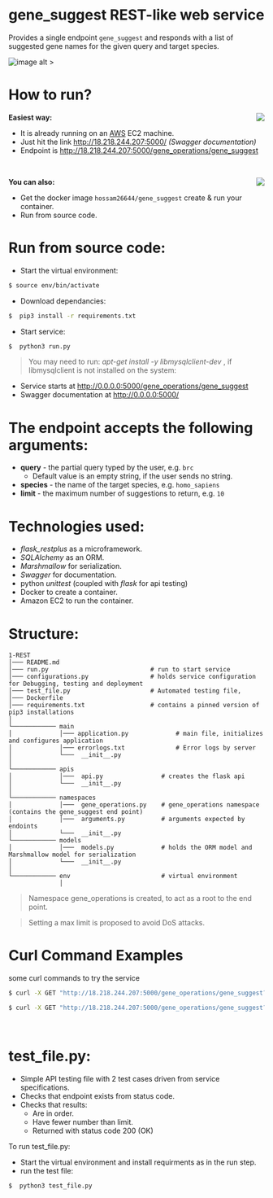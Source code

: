 # gene_suggest REST-like web service


Provides a single endpoint `gene_suggest` and responds with a list of suggested gene names for the given query and target species.

![image alt >](https://d2.alternativeto.net/dist/icons/flask_27004.png?width=128&height=128&mode=crop&upscale=false)

# How to run?

**Easiest way:**
<img align="right" src="https://amazonwebservices.gallerycdn.vsassets.io/extensions/amazonwebservices/aws-vsts-tools/1.1.8/1541109517627/images/logo.png">

  - It is already running on an [AWS](https://aws.amazon.com/) EC2 machine.
  - Just hit the link http://18.218.244.207:5000/ *(Swagger documentation)*
  - Endpoint is http://18.218.244.207:5000/gene_operations/gene_suggest

&nbsp;

**You can also:**
  <img align="right" src="https://d.martinsefcik.sk/uploads/-/system/group/avatar/7/docker-logo.png">
  
  - Get the docker image `hossam26644/gene_suggest`  create & run your container.
  - Run from source code.
 
# Run from source code:
  - Start the virtual environment:
  ```sh
 $ source env/bin/activate
 ```
  - Download dependancies:
  ```sh
 $  pip3 install -r requirements.txt
 ```
   - Start service:
  ```sh
 $  python3 run.py
 ```
 > You may need to run: *apt-get install -y libmysqlclient-dev* , if libmysqlclient is not installed on the system:
 
   - Service starts at http://0.0.0.0:5000/gene_operations/gene_suggest
   - Swagger documentation at http://0.0.0.0:5000/
 # The endpoint accepts the following arguments:
  * **query** - the partial query typed by the user, e.g. `brc` 
    * Default value is an empty string, if the user sends no string.
  * **species** - the name of the target species, e.g. `homo_sapiens`
  * **limit** - the maximum number of suggestions to return, e.g. `10`

 # Technologies used:
 * *flask_restplus* as a microframework.
 * *SQLAlchemy* as an ORM.
 * *Marshmallow* for serialization.
 * *Swagger* for documentation.
 * python *unittest* (coupled with *flask* for api testing)
 * Docker to create a container.
 * Amazon EC2 to run the container.
 
 # Structure:

```
1-REST
│─── README.md
│─── run.py                            # run to start service    
│─── configurations.py                 # holds service configuration for Debugging, testing and deployment
│─── test_file.py                      # Automated testing file,
│─── Dockerfile                       
│─── requirements.txt                  # contains a pinned version of pip3 installations
│
└──────────── main
│             │─── application.py             # main file, initializes and configures application
│             │─── errorlogs.txt              # Error logs by server
│             └───  __init__.py
│
└──────────── apis
│             │───  api.py                # creates the flask api
│             └───  __init__.py
│            
└──────────── namespaces
│             │───  gene_operations.py    # gene_operations namespace (contains the gene_suggest end point)
│             │───  arguments.py          # arguments expected by endoints
│             └───  __init__.py
└──────────── models
│             │───  models.py             # holds the ORM model and Marshmallow model for serialization
│             └───  __init__.py
│
└──────────── env                         # virtual environment
              │
```

> Namespace gene_operations is created, to act as a root to the end point.

> Setting a max limit is proposed to avoid DoS attacks.


# Curl Command Examples 
some curl commands to try the service
  ```sh
 $ curl -X GET "http://18.218.244.207:5000/gene_operations/gene_suggest?query=brc&species=homo_sapiens&limit=10" -H  "accept: application/json"
 ```
  ```sh
 $ curl -X GET "http://18.218.244.207:5000/gene_operations/gene_suggest?query=hnf&species=ailuropoda_melanoleuca&limit=5" -H  "accept: application/json"
 ```
&nbsp;

# test_file.py:
  - Simple API testing file with 2 test cases driven from service specifications.
  - Checks that endpoint exists from status code.
  - Checks that results:
    - Are in order.
    - Have fewer number than limit.
    - Returned with status code 200 (OK)

To run test_file.py:
  - Start the virtual environment and install requirments as in the run step.
  - run the test file:
  
  ```sh
 $  python3 test_file.py
 ```



